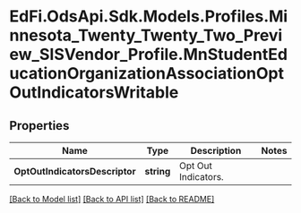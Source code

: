 # EdFi.OdsApi.Sdk.Models.Profiles.Minnesota_Twenty_Twenty_Two_Preview_SISVendor_Profile.MnStudentEducationOrganizationAssociationOptOutIndicatorsWritable
## Properties

Name | Type | Description | Notes
------------ | ------------- | ------------- | -------------
**OptOutIndicatorsDescriptor** | **string** | Opt Out Indicators. | 

[[Back to Model list]](../README.md#documentation-for-models) [[Back to API list]](../README.md#documentation-for-api-endpoints) [[Back to README]](../README.md)

